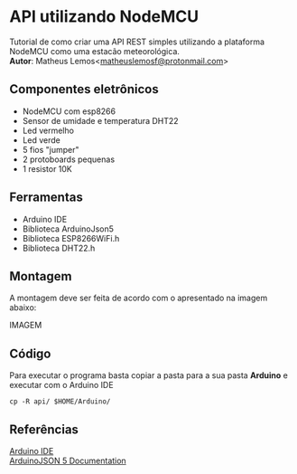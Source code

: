 # API utilizando NodeMCU

Tutorial de como criar uma API REST simples utilizando a plataforma NodeMCU como uma estacão meteorológica.  
**Autor**: Matheus Lemos<<matheuslemosf@protonmail.com>>

## Componentes eletrônicos

* NodeMCU com esp8266
* Sensor de umidade e temperatura DHT22
* Led vermelho
* Led verde
* 5 fios "jumper"
* 2 protoboards pequenas
* 1 resistor 10K

## Ferramentas

* Arduino IDE
* Biblioteca ArduinoJson5
* Biblioteca ESP8266WiFi.h
* Biblioteca DHT22.h

## Montagem

A montagem deve ser feita de acordo com o apresentado na imagem abaixo:  

IMAGEM

## Código

Para executar o programa basta copiar a pasta para a sua pasta **Arduino** e executar com o Arduino IDE

	cp -R api/ $HOME/Arduino/

## Referências

[Arduino IDE](https://www.arduino.cc/en/main/software)  
[ArduinoJSON 5 Documentation](https://arduinojson.org/v5/doc/)
	
